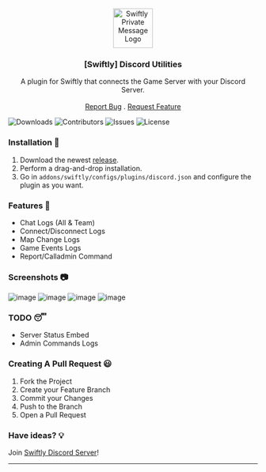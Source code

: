 <br/>
<p align="center">
  <a href="https://github.com/swiftly-solution/swiftly_discordutilities">
    <img src="https://media.discordapp.net/attachments/979452783466000466/1168236894652469248/Swiftly_Logo.png?ex=6575f264&is=65637d64&hm=dd2834983bebeab98d7febd44bb3bd20e9aded13ecefac63cc990b222a9d9e9e&=&format=webp&quality=lossless&width=468&height=468" alt="Swiftly Private Message Logo" width="80" height="80">
  </a>

  <h3 align="center">[Swiftly] Discord Utilities</h3>

  <p align="center">
    A plugin for Swiftly that connects the Game Server with your Discord Server.
    <br/>
    <br/>
    <a href="https://github.com/swiftly-solution/swiftly_discordutilities/issues">Report Bug</a>
    .
    <a href="https://github.com/swiftly-solution/swiftly_discordutilities/issues">Request Feature</a>
  </p>
</p>

![Downloads](https://img.shields.io/github/downloads/swiftly-solution/swiftly_discordutilities/total) ![Contributors](https://img.shields.io/github/contributors/swiftly-solution/swiftly_discordutilities?color=dark-green) ![Issues](https://img.shields.io/github/issues/swiftly-solution/swiftly_discordutilities) ![License](https://img.shields.io/github/license/swiftly-solution/swiftly_discordutilities) 

### Installation 👀

1. Download the newest [release](https://github.com/swiftly-solution/swiftly_discordutilities/releases).
2. Perform a drag-and-drop installation.
3. Go in `addons/swiftly/configs/plugins/discord.json` and configure the plugin as you want.

### Features 🧐

- Chat Logs (All & Team)
- Connect/Disconnect Logs
- Map Change Logs
- Game Events Logs
- Report/Calladmin Command

### Screenshots 📷
![image](https://cdn.swiftlycs2.net/github/discordutilities/preview1.png)
![image](https://cdn.swiftlycs2.net/github/discordutilities/preview2.png)
![image](https://cdn.swiftlycs2.net/github/discordutilities/preview3.png)
![image](https://cdn.swiftlycs2.net/github/discordutilities/preview4.png)

### TODO 😴

- Server Status Embed
- Admin Commands Logs

### Creating A Pull Request 😃

1. Fork the Project
2. Create your Feature Branch
3. Commit your Changes
4. Push to the Branch
5. Open a Pull Request

### Have ideas? 💡
Join [Swiftly Discord Server](https://swiftlycs2.net/discord)!

---
